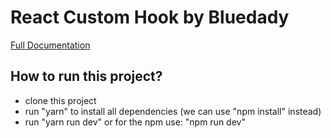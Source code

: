# React Custom Hook by Bluedady

[Full Documentation](https://www.bluedady.com/posts/react-custom-hook)

## How to run this project?

- clone this project
- run "yarn" to install all dependencies (we can use "npm install" instead)
- run "yarn run dev" or for the npm use: "npm run dev"

